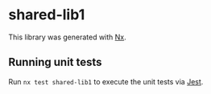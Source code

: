 # shared-lib1

This library was generated with [Nx](https://nx.dev).

## Running unit tests

Run `nx test shared-lib1` to execute the unit tests via [Jest](https://jestjs.io).
